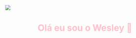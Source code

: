 <p align="center">
  <img src="https://cdn.dribbble.com/users/1452894/screenshots/14268276/image.gif" style="display: block; margin: 0 auto;">
</p>

<h1 align="center" style="color: pink;">
  Olá eu sou o Wesley 👋
</h1>



<!--
**wesley-brwno/wesley-brwno** is a ✨ _special_ ✨ repository because its `README.md` (this file) appears on your GitHub profile.

Here are some ideas to get you started:

- 🔭 I’m currently working on ...
- 🌱 I’m currently learning ...
- 👯 I’m looking to collaborate on ...
- 🤔 I’m looking for help with ...
- 💬 Ask me about ...
- 📫 How to reach me: ...
- 😄 Pronouns: ...
- ⚡ Fun fact: ...
-->
